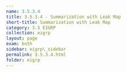 ```yaml
---
name: 3.5.3.4
title: 3.5.3.4 - Summarization with Leak Map
short-title: Summarization with Leak Map
category: 3.5 EIGRP
collection: eigrp
layout: page
exam: both
sidebar: eigrp\_sidebar
permalink: 3.5.3.4.html
folder: eigrp
---
```



